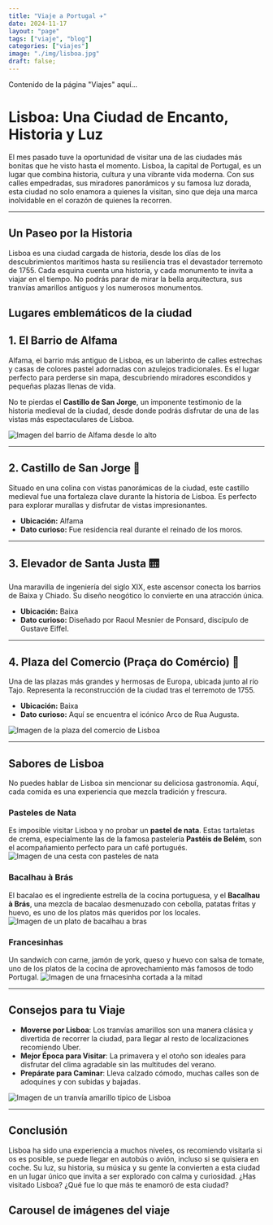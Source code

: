 ```yaml
---
title: "Viaje a Portugal ✈️"
date: 2024-11-17
layout: "page"
tags: ["viaje", "blog"]
categories: ["viajes"]
image: "./img/lisboa.jpg"
draft: false;
---
```

Contenido de la página "Viajes" aquí...


# Lisboa: Una Ciudad de Encanto, Historia y Luz

El mes pasado tuve la oportunidad de visitar una de las ciudades más bonitas que he visto hasta el momento.
Lisboa, la capital de Portugal, es un lugar que combina historia, cultura y una vibrante vida moderna. 
Con sus calles empedradas, sus miradores panorámicos y su famosa luz dorada, esta ciudad no solo enamora a quienes la visitan, sino que deja una marca inolvidable en el corazón de quienes la recorren. 

---

## **Un Paseo por la Historia**

Lisboa es una ciudad cargada de historia, desde los días de los descubrimientos marítimos hasta su resiliencia tras el devastador terremoto de 1755. 
Cada esquina cuenta una historia, y cada monumento te invita a viajar en el tiempo. No podrás parar de mirar la bella arquitectura, sus tranvías amarillos
antiguos y los numerosos monumentos.

## **Lugares emblemáticos de la ciudad**

## **1. El Barrio de Alfama**

Alfama, el barrio más antiguo de Lisboa, es un laberinto de calles estrechas y casas de colores pastel adornadas con azulejos tradicionales. Es el lugar perfecto para perderse sin mapa, descubriendo miradores escondidos y pequeñas plazas llenas de vida.

No te pierdas el **Castillo de San Jorge**, un imponente testimonio de la historia medieval de la ciudad, desde donde podrás disfrutar de una de las vistas más espectaculares de Lisboa.

![Imagen del barrio de Alfama desde lo alto](/img/lisboa3.jpg)

---

## **2. Castillo de San Jorge** 🏯
Situado en una colina con vistas panorámicas de la ciudad, este castillo medieval fue una fortaleza clave durante la historia de Lisboa. Es perfecto para explorar murallas y disfrutar de vistas impresionantes.

- **Ubicación:** Alfama
- **Dato curioso:** Fue residencia real durante el reinado de los moros.

---

## **3. Elevador de Santa Justa** 🛗
Una maravilla de ingeniería del siglo XIX, este ascensor conecta los barrios de Baixa y Chiado. Su diseño neogótico lo convierte en una atracción única.

- **Ubicación:** Baixa
- **Dato curioso:** Diseñado por Raoul Mesnier de Ponsard, discípulo de Gustave Eiffel.

---

## **4. Plaza del Comercio (Praça do Comércio)** 🌟
Una de las plazas más grandes y hermosas de Europa, ubicada junto al río Tajo. Representa la reconstrucción de la ciudad tras el terremoto de 1755.

- **Ubicación:** Baixa
- **Dato curioso:** Aquí se encuentra el icónico Arco de Rua Augusta.

![Imagen de la plaza del comercio de Lisboa](/img/lisboa2.jpg)

---

## **Sabores de Lisboa**

No puedes hablar de Lisboa sin mencionar su deliciosa gastronomía. Aquí, cada comida es una experiencia que mezcla tradición y frescura.

### **Pasteles de Nata**

Es imposible visitar Lisboa y no probar un **pastel de nata**. Estas tartaletas de crema, especialmente las de la famosa pastelería **Pastéis de Belém**, son el acompañamiento perfecto para un café portugués.
![Imagen de una cesta con pasteles de nata](/img/pastelnata.jpg)

### **Bacalhau à Brás**

El bacalao es el ingrediente estrella de la cocina portuguesa, y el **Bacalhau à Brás**, una mezcla de bacalao desmenuzado con cebolla, patatas fritas y huevo, es uno de los platos más queridos por los locales.
![Imagen de un plato de bacalhau a bras](/img/bacalhau.jpg)

### **Francesinhas**

Un sandwich con carne, jamón de york, queso y huevo con salsa de tomate, uno de los platos de la cocina de aprovechamiento más famosos de todo Portugal.
![Imagen de una frnacesinha cortada a la mitad](/img/francesinha.jpg)

---

## **Consejos para tu Viaje**

- **Moverse por Lisboa**: Los tranvías amarillos son una manera clásica y divertida de recorrer la ciudad, para llegar al resto de localizaciones recomiendo Uber.
- **Mejor Época para Visitar**: La primavera y el otoño son ideales para disfrutar del clima agradable sin las multitudes del verano.
- **Prepárate para Caminar**: Lleva calzado cómodo, muchas calles son de adoquines y con subidas y bajadas.

![Imagen de un tranvía amarillo tipico de Lisboa](/img/lisboa4.jpg)


---

## **Conclusión**

Lisboa ha sido una experiencia a muchos niveles, os recomiendo visitarla si os es posible, se puede llegar en autobús
o avión, incluso si se quisiera en coche. 
Su luz, su historia, su música y su gente la convierten a esta ciudad en un lugar único que invita a ser explorado con calma y curiosidad.
¿Has visitado Lisboa? ¿Qué fue lo que más te enamoró de esta ciudad?

## **Carousel de imágenes del viaje**

